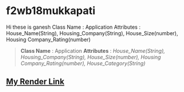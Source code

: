 # f2wb18mukkapati
Hi these is ganesh 
Class Name : Application
Attributes : House_Name(String), Housing_Company(String), House_Size(number), Housing Company_Rating(number)
> __Class Name__ : Application 
> __Attributes__ : *House_Name(String), Housing_Company(String), House_Size(number), Housing Company_Rating(number), House_Category(String)*

## [My Render Link](https://f2wb18mukkapati.onrender.com)
